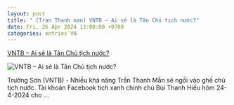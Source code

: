 ```yaml
---
layout: post
title: " [Tran Thanh man] VNTB – Ai sẽ là Tân Chủ tịch nước?"
date: Fri, 26 Apr 2024 13:00:00 +0700
categories: entries VN
---
```

[VNTB – Ai sẽ là Tân Chủ tịch nước?](https://vietnamthoibao.org/vntb-ai-se-la-tan-chu-tich/)

![VNTB – Ai sẽ là Tân Chủ tịch nước?](https://vietnamthoibao.org/wp-content/uploads/2024/03/Vo-Van-Thuong.-Nguyen-Xuan-Phuc.jpg)

Trường Sơn (VNTB) - Nhiều khả năng Trần Thanh Mẫn sẽ ngồi vào ghế chủ tịch nước. Tài khoản Facebook tích xanh chính chủ Bùi Thanh Hiếu hôm 24-4-2024 cho ...

